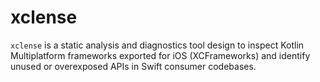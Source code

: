 # xclense

`xclense` is a static analysis and diagnostics tool design to inspect Kotlin Multiplatform frameworks exported
for iOS (XCFrameworks) and identify unused or overexposed APIs in Swift consumer codebases.